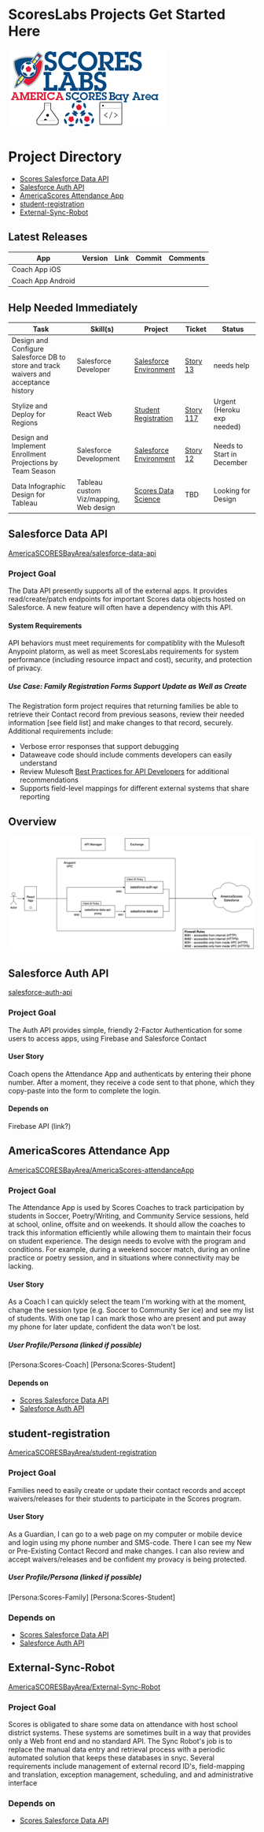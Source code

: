 # ScoresLabs Projects Get Started Here
![scoreslabs](images/ScoresLabs_logo_v3@0.25x.png)

# Project Directory
- [Scores Salesforce Data API](#Scores-Salesforce-Data-API)
- [Salesforce Auth API](#Salesforce-Auth-API)
- [AmericaScores Attendance App](#AmericaScores-attendanceApp)
- [student-registration](#student-registration)
- [External-Sync-Robot](#External-Sync-Robot)

## Latest Releases
| **App**           | **Version** | **Link** | **Commit** | **Comments** |
|-------------------|-------------|----------|------------|--------------|
| Coach App iOS     |             |          |            |              |
| Coach App Android |             |          |            |              |

## Help Needed Immediately
| **Task**                                                                             | **Skill(s)**                           | **Project**                                                                               | **Ticket**                                                                           | **Status**                 |
|--------------------------------------------------------------------------------------|----------------------------------------|-------------------------------------------------------------------------------------------|--------------------------------------------------------------------------------------|----------------------------|
| Design and Configure Salesforce DB to store and track waivers and acceptance history | Salesforce Developer                   | [Salesforce Environment](https://github.com/AmericaSCORESBayArea/salesforce-environment)  | [Story 13](https://github.com/AmericaSCORESBayArea/salesforce-environment/issues/13) | needs help                 |
| Stylize and Deploy for Regions                                                       | React Web                              | [Student Registration](https://github.com/AmericaSCORESBayArea/student-registration)      | [Story 117](https://github.com/AmericaSCORESBayArea/student-registration/issues/117) | Urgent (Heroku exp needed) |
| Design and Implement Enrollment Projections by Team Season                           | Salesforce Development                 | [Salesforce Environment](https://github.com/AmericaSCORESBayArea/salesforce-environment)  | [Story 12](https://github.com/AmericaSCORESBayArea/salesforce-environment/issues/12) | Needs to Start in December |
| Data Infographic Design for Tableau                                                  | Tableau custom Viz/mapping, Web design | [Scores Data Science](https://github.com/AmericaSCORESBayArea/AmericaScores-Data-Science) | TBD                                                                                  | Looking for Design         |


## Salesforce Data API
[AmericaSCORESBayArea/salesforce-data-api](https://github.com/AmericaSCORESBayArea/salesforce-data-api)
### Project Goal
The Data API presently supports all of the external apps. It provides read/create/patch endpoints for important Scores data objects hosted on Salesforce. A new feature will often have a dependency with this API.
#### System Requirements
API behaviors must meet requirements for compatiblity with the Mulesoft Anypoint platorm, as well as meet ScoresLabs requirements for system performance (including resource impact and cost), security, and protection of privacy.
##### Use Case: Family Registration Forms Support Update as Well as Create
The Registration form project requires that returning families be able to retrieve their Contact record from previous seasons, review their needed information [see field list] and make changes to that record, securely.
Additional requirements include:
- Verbose error responses that support debugging
- Dataweave code should include comments developers can easily understand
- Review Mulesoft [Best Practices for API Developers](https://www.mulesoft.com/resources/api/development-best-practices) for additional recommendations
- Supports field-level mappings for different external systems that share reporting

## Overview
![](images/anypoint_scores_app_overview.png)
## Salesforce Auth API
[salesforce-auth-api](https://github.com/AmericaSCORESBayArea/salesforce-auth-api)
### Project Goal
The Auth API provides simple, friendly 2-Factor Authentication for some users to access apps, using Firebase and Salesforce Contact
#### User Story
Coach opens the Attendance App and authenticats by entering their phone number. After a moment, they receive a code sent to that phone, which they copy-paste into the form to complete the login.
#### Depends on
Firebase API (link?)

## AmericaScores Attendance App
[AmericaSCORESBayArea/AmericaScores-attendanceApp](https://github.com/AmericaSCORESBayArea/AmericaScores-attendanceApp)
### Project Goal
The Attendance App is used by Scores Coaches to track participation by students in Soccer, Poetry/Writing, and Community Service sessions, held at school, online, offsite and on weekends.
It should allow the coaches to track this information efficiently while allowing them to maintain their focus on student experience. The design needs to evolve with the program and conditions. For example, during a weekend soccer match, during an online practice or poetry session, and in situations where connectivity may be lacking.
#### User Story
As a Coach I can quickly select the team I'm working with at the moment, change the session type (e.g. Soccer to Community Ser ice) and see my list of students. With one tap I can mark those who are present and put away my phone for later update, confident the data won't be lost.
##### User Profile/Persona (linked if possible)
[Persona:Scores-Coach]
[Persona:Scores-Student]
#### Depends on
- [Scores Salesforce Data API](#Scores-Salesforce-Data-API)
- [Salesforce Auth API](#Salesforce-Auth-API)

## student-registration
[AmericaSCORESBayArea/student-registration](https://github.com/AmericaSCORESBayArea/student-registration)
### Project Goal
Families need to easily create or update their contact records and accept waivers/releases for their students to participate in the Scores program.
#### User Story
As a Guardian, I can go to a web page on my computer or mobile device and login using my phone number and SMS-code. There I can see my New or Pre-Existing Contact Record and make changes. I can also review and accept waivers/releases and be confident my provacy is being protected.
##### User Profile/Persona (linked if possible)
[Persona:Scores-Family]
[Persona:Scores-Student]
### Depends on
- [Scores Salesforce Data API](#Scores-Salesforce-Data-API)
- [Salesforce Auth API](#Salesforce-Auth-API)

## External-Sync-Robot
[AmericaSCORESBayArea/External-Sync-Robot](https://github.com/AmericaSCORESBayArea/External-Sync-Robot)
### Project Goal
Scores is obligated to share some data on attendance with host school district systems. These systems are sometimes built in a way that provides only a Web front end and no standard API.
The Sync Robot's job is to replace the manual data entry and retrieval process with a periodic automated solution that keeps these databases in snyc.
Several requirements include management of external record ID's, field-mapping and translation, exception management, scheduling, and and administrative interface
### Depends on
- [Scores Salesforce Data API](#Scores-Salesforce-Data-API)
